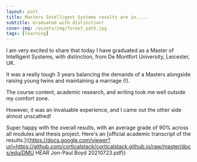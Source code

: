 ```yaml
---
layout: post
title: Masters Intelligent Systems results are in.....
subtitle: Graduated with distinction!
cover-img: /assets/img/forest_path.jpg
tags: [learning]
---
```

I am very excited to share that today I have graduated as a Master of Intelligent Systems, with distinction, from De Montfort University, Leicester, UK. 

It was a really tough 3 years balancing the demands of a Masters alongside raising young twins and maintaining a marriage (!). 

The course content, academic research, and writing took me well outside my comfort zone. 

However, it was an invaluable experience, and I came out the other side almost unscathed!

Super happy with the overall results, with an average grade of 90% across all modules and thesis project. Here's an [official academic transcript of the results.]((https://docs.google.com/viewer?url=https://github.com/corticalstack/corticalstack.github.io/raw/master/docs/edu/DMU HEAR Jon-Paul Boyd 20210723.pdf)) 